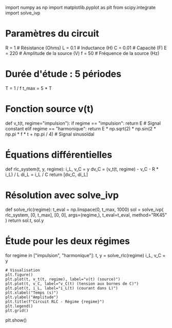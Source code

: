 import numpy as np
import matplotlib.pyplot as plt
from scipy.integrate import solve_ivp

# Paramètres du circuit
R = 1  # Résistance (Ohms)
L = 0.1  # Inductance (H)
C = 0.01  # Capacité (F)
E = 220  # Amplitude de la source (V)
f = 50  # Fréquence de la source (Hz)

# Durée d'étude : 5 périodes
T = 1 / f
t_max = 5 * T

# Fonction source v(t)
def v_t(t, regime="impulsion"):
    if regime == "impulsion":
        return E  # Signal constant
    elif regime == "harmonique":
        return E * np.sqrt(2) * np.sin(2 * np.pi * f * t + np.pi / 4)  # Signal sinusoïdal

# Équations différentielles
def rlc_system(t, y, regime):
    i_L, v_C = y
    dv_C = (v_t(t, regime) - v_C - R * i_L) / L
    di_L = i_L / C
    return [dv_C, di_L]

# Résolution avec solve_ivp
def solve_rlc(regime):
    t_eval = np.linspace(0, t_max, 1000)
    sol = solve_ivp(
        rlc_system, [0, t_max], [0, 0], args=(regime,), t_eval=t_eval, method="RK45"
    )
    return sol.t, sol.y

# Étude pour les deux régimes
for regime in ["impulsion", "harmonique"]:
    t, y = solve_rlc(regime)
    i_L, v_C = y

    # Visualisation
    plt.figure()
    plt.plot(t, v_t(t, regime), label="v(t) (source)")
    plt.plot(t, v_C, label="v_C(t) (tension aux bornes de C)")
    plt.plot(t, i_L, label="i_L(t) (courant dans L)")
    plt.xlabel("Temps (s)")
    plt.ylabel("Amplitude")
    plt.title(f"Circuit RLC - Régime {regime}")
    plt.legend()
    plt.grid()

plt.show()
